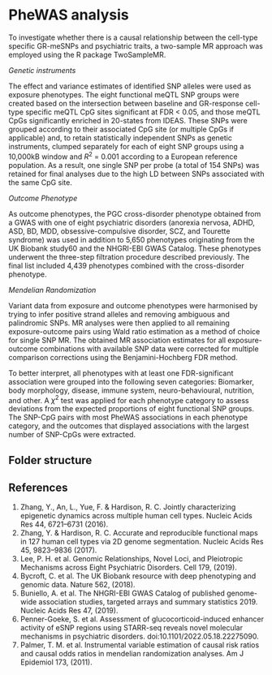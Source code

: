 # PheWAS analysis

To investigate whether there is a causal relationship between the cell-type specific GR-meSNPs and psychiatric traits, a two-sample MR approach was employed using the R package TwoSampleMR.

_Genetic instruments_

The effect and variance estimates of identified SNP alleles were used as exposure phenotypes. The eight functional meQTL SNP groups were created based on the intersection between baseline and GR-response cell-type specific meQTL CpG sites significant at FDR < 0.05, and those meQTL CpGs significantly enriched in 20-states from IDEAS. These SNPs were grouped according to their associated CpG site (or multiple CpGs if applicable) and, to retain statistically independent SNPs as genetic instruments, clumped separately for each of eight SNP groups using a 10,000kB window and $R^2$ = 0.001 according to a European reference population. As a result, one single SNP per probe (a total of 154 SNPs) was retained for final analyses due to the high LD between SNPs associated with the same CpG site. 

_Outcome Phenotype_

As outcome phenotypes, the PGC cross-disorder phenotype obtained from a GWAS with one of eight psychiatric disorders (anorexia nervosa, ADHD, ASD, BD, MDD, obsessive-compulsive disorder, SCZ, and Tourette syndrome) was used in addition to 5,650 phenotypes originating from the UK Biobank study60 and the NHGRI-EBI GWAS Catalog. These phenotypes underwent the three-step filtration procedure described previously. The final list included 4,439 phenotypes combined with the cross-disorder phenotype.

_Mendelian Randomization_

Variant data from exposure and outcome phenotypes were harmonised by trying to infer positive strand alleles and removing ambiguous and palindromic SNPs. MR analyses were then applied to all remaining exposure-outcome pairs using Wald ratio estimation as a method of choice for single SNP MR. The obtained MR association estimates for all exposure-outcome combinations with available SNP data were corrected for multiple comparison corrections using the Benjamini-Hochberg FDR method.

To better interpret, all phenotypes with at least one FDR-significant association were grouped into the following seven categories: Biomarker, body morphology, disease, immune system, neuro-behavioural, nutrition, and other. A $χ^2$ test was applied for each phenotype category to assess deviations from the expected proportions of eight functional SNP groups.
The SNP-CpG pairs with most PheWAS associations in each phenotype category, and the outcomes that displayed associations with the largest number of SNP-CpGs were extracted.

## Folder structure

## References

1. Zhang, Y., An, L., Yue, F. & Hardison, R. C. Jointly characterizing epigenetic dynamics across multiple human cell types. Nucleic Acids Res 44, 6721–6731 (2016).
2. Zhang, Y. & Hardison, R. C. Accurate and reproducible functional maps in 127 human cell types via 2D genome segmentation. Nucleic Acids Res 45, 9823–9836 (2017).
3. Lee, P. H. et al. Genomic Relationships, Novel Loci, and Pleiotropic Mechanisms across Eight Psychiatric Disorders. Cell 179, (2019).
60.	Bycroft, C. et al. The UK Biobank resource with deep phenotyping and genomic data. Nature 562, (2018).
61.	Buniello, A. et al. The NHGRI-EBI GWAS Catalog of published genome-wide association studies, targeted arrays and summary statistics 2019. Nucleic Acids Res 47, (2019).
62.	Penner-Goeke, S. et al. Assessment of glucocorticoid-induced enhancer activity of eSNP regions using STARR-seq reveals novel molecular mechanisms in psychiatric disorders. doi:10.1101/2022.05.18.22275090.
63.	Palmer, T. M. et al. Instrumental variable estimation of causal risk ratios and causal odds ratios in mendelian randomization analyses. Am J Epidemiol 173, (2011).

